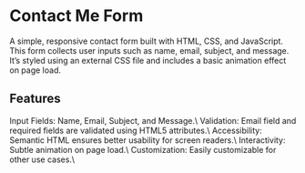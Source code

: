 # Contact Me Form

A simple, responsive contact form built with HTML, CSS, and JavaScript. This form collects user inputs such as name, email, subject, and message.
It’s styled using an external CSS file and includes a basic animation effect on page load.

## Features

Input Fields: Name, Email, Subject, and Message.\\
Validation: Email field and required fields are validated using HTML5 attributes.\\
Accessibility: Semantic HTML ensures better usability for screen readers.\\
Interactivity: Subtle animation on page load.\\
Customization: Easily customizable for other use cases.\\



